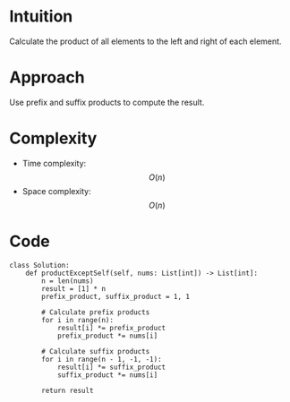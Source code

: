 # Intuition

<!-- Describe your first thoughts on how to solve this problem. -->

Calculate the product of all elements to the left and right of each element.

# Approach

<!-- Describe your approach to solving the problem. -->

Use prefix and suffix products to compute the result.

# Complexity

- Time complexity:
  <!-- Add your time complexity here, e.g. $$O(n)$$ -->
  $$O(n)$$
- Space complexity:
  <!-- Add your space complexity here, e.g. $$O(n)$$ -->
  $$O(n)$$

# Code

```
class Solution:
    def productExceptSelf(self, nums: List[int]) -> List[int]:
        n = len(nums)
        result = [1] * n
        prefix_product, suffix_product = 1, 1

        # Calculate prefix products
        for i in range(n):
            result[i] *= prefix_product
            prefix_product *= nums[i]

        # Calculate suffix products
        for i in range(n - 1, -1, -1):
            result[i] *= suffix_product
            suffix_product *= nums[i]

        return result
```
